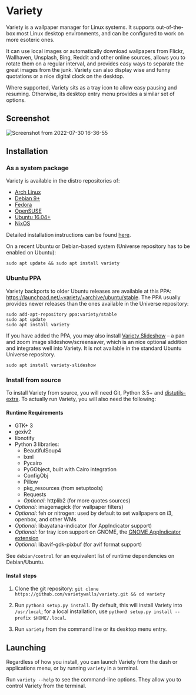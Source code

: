 # Variety

Variety is a wallpaper manager for Linux systems. It supports out-of-the-box most Linux desktop environments, and can be configured to work 
on more esoteric ones.

It can use local images or automatically download wallpapers from Flickr, Wallhaven, Unsplash, Bing, Reddit and other online sources, 
allows you to rotate them on a regular interval, and provides easy ways to separate the great images from the junk. 
Variety can also display wise and funny quotations or a nice digital clock on the desktop.

Where supported, Variety sits as a tray icon to allow easy pausing and resuming.
Otherwise, its desktop entry menu provides a similar set of options.

## Screenshot

![Screenshot from 2022-07-30 16-36-55](https://user-images.githubusercontent.com/1457048/181916884-8a388e15-67dc-45ff-a8e2-e05aac7fca91.png)


## Installation

### As a system package

Variety is available in the distro repositories of:

- [Arch Linux](https://www.archlinux.org/packages/community/any/variety/)
- [Debian 9+](https://packages.debian.org/search?keywords=variety)
- [Fedora](https://www.rpmfind.net/linux/rpm2html/search.php?query=variety)
- [OpenSUSE](https://software.opensuse.org/package/variety?search_term=variety)
- [Ubuntu 16.04+](https://packages.ubuntu.com/search?keywords=variety)
- [NixOS](https://search.nixos.org/packages?show=variety&type=packages&query=variety)

Detailed installation instructions can be found [here](https://peterlevi.com/variety/how-to-install/).

On a recent Ubuntu or Debian-based system (Universe repository has to be enabled on Ubuntu):
```
sudo apt update && sudo apt install variety
```

### Ubuntu PPA
Variety backports to older Ubuntu releases are available at this PPA: https://launchpad.net/~variety/+archive/ubuntu/stable.
The PPA usually provides newer releases than the ones available in the Universe repository:

```
sudo add-apt-repository ppa:variety/stable
sudo apt update
sudo apt install variety
```

If you have added the PPA, you may also install [Variety Slideshow](https://github.com/peterlevi/variety-slideshow) – a pan and zoom image slideshow/screensaver, which is an nice optional addition and integrates well into Variety. It is not available in the standard Ubuntu Universe repository.

```
sudo apt install variety-slideshow
```

### Install from source
To install Variety from source, you will need Git, Python 3.5+ and [distutils-extra](https://launchpad.net/python-distutils-extra). To actually run Variety, you will also need the following:

#### Runtime Requirements
- GTK+ 3
- gexiv2
- libnotify
- Python 3 libraries:
    - BeautifulSoup4
    - lxml
    - Pycairo
    - PyGObject, built with Cairo integration
    - ConfigObj
    - Pillow
    - pkg_resources (from setuptools)
    - Requests
    - *Optional*: httplib2 (for more quotes sources)
- *Optional*: imagemagick (for wallpaper filters)
- *Optional*: feh or nitrogen: used by default to set wallpapers on i3, openbox, and other WMs
- *Optional*: libayatana-indicator (for AppIndicator support)
- *Optional*: for tray icon support on GNOME, the [GNOME AppIndicator extension](https://github.com/ubuntu/gnome-shell-extension-appindicator)
- *Optional*: libavif-gdk-pixbuf (for avif format support)

See `debian/control` for an equivalent list of runtime dependencies on Debian/Ubuntu.

#### Install steps

1. Clone the git repository: `git clone https://github.com/varietywalls/variety.git && cd variety`

2. Run `python3 setup.py install`. By default, this will install Variety into `/usr/local`; for a local installation, use `python3 setup.py install --prefix $HOME/.local`.

3. Run `variety` from the command line or its desktop menu entry.

## Launching

Regardless of how you install, you can launch Variety from the dash or applications menu, or by running `variety` in a terminal.

Run `variety --help` to see the command-line options. They allow you to control Variety from the terminal.


